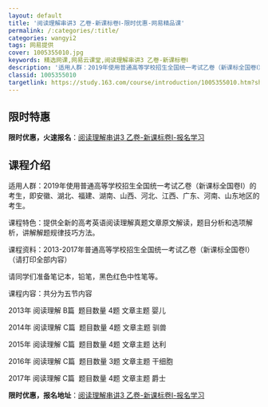 ```yaml
---
layout: default
title: '阅读理解串讲3 乙卷-新课标卷Ⅰ-限时优惠-网易精品课'
permalink: /:categories/:title/
categories: wangyi2
tags: 网易提供
cover: 1005355010.jpg
keywords: 精选网课,网易云课堂,阅读理解串讲3 乙卷-新课标卷Ⅰ
description: '适用人群：2019年使用普通高等学校招生全国统一考试乙卷（新课标全国卷Ⅰ）的考生，即安徽、湖北、福建、湖南、山西、河北、'
classid: 1005355010
targetlink: https://study.163.com/course/introduction/1005355010.htm?share=1&shareId=1025206652&utm_campaign=share&utm_medium=iphoneShare&utm_source=&utm_u=1025206652
---
```


## 限时特惠

**限时优惠，火速报名**：[阅读理解串讲3 乙卷-新课标卷Ⅰ-报名学习](https://study.163.com/course/introduction/1005355010.htm?share=1&shareId=1025206652&utm_campaign=share&utm_medium=iphoneShare&utm_source=&utm_u=1025206652)

## 课程介绍

适用人群：2019年使用普通高等学校招生全国统一考试乙卷（新课标全国卷Ⅰ）的考生，即安徽、湖北、福建、湖南、山西、河北、江西、广东、河南、山东地区的考生。

课程特色：提供全新的高考英语阅读理解真题文章原文解读，题目分析和选项解析，讲解解题规律技巧方法。

课程资料：2013-2017年普通高等学校招生全国统一考试乙卷（新课标全国卷Ⅰ）（请打印全部内容）    

请同学们准备笔记本，铅笔，黑色红色中性笔等。

课程内容：共分为五节内容              

2013年 阅读理解 B篇  题目数量 4题 文章主题 婴儿   

2014年 阅读理解 C篇  题目数量 4题 文章主题 驯兽  

2015年 阅读理解 C篇  题目数量 4题 文章主题 达利   

2016年 阅读理解 C篇  题目数量 3题 文章主题 干细胞   

2017年 阅读理解 C篇  题目数量 4题 文章主题 爵士

**限时优惠，报名地址**：[阅读理解串讲3 乙卷-新课标卷Ⅰ-报名学习](https://study.163.com/course/introduction/1005355010.htm?share=1&shareId=1025206652&utm_campaign=share&utm_medium=iphoneShare&utm_source=&utm_u=1025206652)

